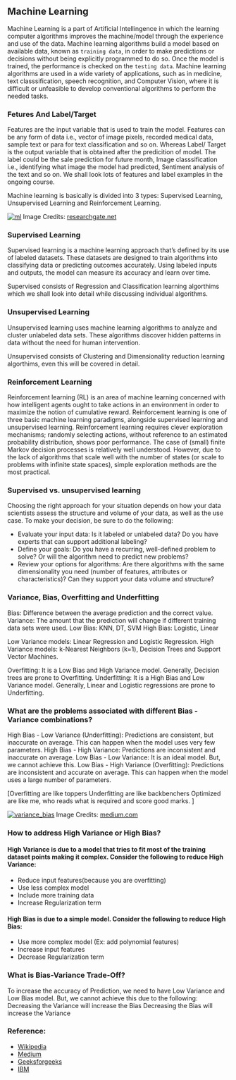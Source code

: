 ## Machine Learning

Machine Learning is a part of Artificial Intellingence in which the learning computer algorithms improves the machine/model through the experience and use of the data. Machine learning algorithms build a model based on available data, known as `training data`, in order to make predictions or decisions without being explicitly programmed to do so. Once the model is trained, the performance is checked on the `testing data`. Machine learning algorithms are used in a wide variety of applications, such as in medicine, text classsification, speech recognition, and Computer Vision, where it is difficult or unfeasible to develop conventional algorithms to perform the needed tasks.

### Fetures And Label/Target

Features are the input variable that is used to train the model. Features can be any form of data i.e., vector of image pixels, recorded medical data, sample text or para for text classification and so on. Whereas Label/ Target is the output variable that is obtained after the predicition of model. The label could be the sale prediction for future month, Image classsification i.e., identifying what image the model had predicted, Sentiment analysis of the text and so on. We shall look lots of features and label examples in the ongoing course. 

Machine learning is basically is divided into 3 types: Supervised Learning, Unsupervised Learning and Reinforcement Learning.


[![ml](https://www.researchgate.net/publication/329533120/figure/fig1/AS:702267594399761@1544445050584/Supervised-learning-and-unsupervised-learning-Supervised-learning-uses-annotation.png)](https://www.researchgate.net/figure/Supervised-learning-and-unsupervised-learning-Supervised-learning-uses-annotation_fig1_329533120)
Image Credits: [researchgate.net](https://www.researchgate.net/figure/Supervised-learning-and-unsupervised-learning-Supervised-learning-uses-annotation_fig1_329533120)

### Supervised Learning

Supervised learning is a machine learning approach that’s defined by its use of labeled datasets. These datasets are designed to train algorithms into classifying data or predicting outcomes accurately. Using labeled inputs and outputs, the model can measure its accuracy and learn over time.

Supervised consists of Regression and Classification learning algorthims which we shall look into detail while discussing individual algorithms. 

### Unsupervised Learning

Unsupervised learning uses machine learning algorithms to analyze and cluster unlabeled data sets. These algorithms discover hidden patterns in data without the need for human intervention.

Unsupervised consists of Clustering and Dimensionality reduction learning algorthims, even this will be covered in detail. 

### Reinforcement Learning

Reinforcement learning (RL) is an area of machine learning concerned with how intelligent agents ought to take actions in an environment in order to maximize the notion of cumulative reward. Reinforcement learning is one of three basic machine learning paradigms, alongside supervised learning and unsupervised learning. Reinforcement learning requires clever exploration mechanisms; randomly selecting actions, without reference to an estimated probability distribution, shows poor performance. The case of (small) finite Markov decision processes is relatively well understood. However, due to the lack of algorithms that scale well with the number of states (or scale to problems with infinite state spaces), simple exploration methods are the most practical.

### Supervised vs. unsupervised learning

Choosing the right approach for your situation depends on how your data scientists assess the structure and volume of your data, as well as the use case. To make your decision, be sure to do the following:

- Evaluate your input data: Is it labeled or unlabeled data? Do you have experts that can support additional labeling?
- Define your goals: Do you have a recurring, well-defined problem to solve? Or will the algorithm need to predict new problems?
- Review your options for algorithms: Are there algorithms with the same dimensionality you need (number of features, attributes or characteristics)? Can they support your data volume and structure?

### Variance, Bias, Overfitting and Underfitting

Bias: Difference between the average prediction and the correct value.
Variance: The amount that the prediction will change if different training data sets were used.
Low Bias: KNN, DT, SVM
High Bias: Logistic, Linear

Low Variance models: Linear Regression and Logistic Regression.
High Variance models: k-Nearest Neighbors (k=1), Decision Trees and Support Vector Machines.

Overfitting: It is a Low Bias and High Variance model. Generally, Decision trees are prone to Overfitting.
Underfitting: It is a High Bias and Low Variance model. Generally, Linear and Logistic regressions are prone to Underfitting.

### What are the problems associated with different Bias - Variance combinations?

High Bias - Low Variance (Underfitting): Predictions are consistent, but inaccurate on average. This can happen when the model uses very few parameters.
High Bias - High Variance: Predictions are inconsistent and inaccurate on average.
Low Bias - Low Variance: It is an ideal model. But, we cannot achieve this.
Low Bias - High Variance (Overfitting): Predictions are inconsistent and accurate on average. This can happen when the model uses a large number of parameters.

[Overfitting are like toppers
Underfitting are like backbenchers
Optimized are like me, who reads what is required and score good marks.
]

[![variance_bias](https://miro.medium.com/max/1400/1*vWklmX52_mHDC40zd7JPjg.png)](https://medium.com/analytics-vidhya/difference-between-bias-and-variance-in-machine-learning-fec71880c757)
Image Credits: [medium.com](https://medium.com/analytics-vidhya/difference-between-bias-and-variance-in-machine-learning-fec71880c757)

### How to address High Variance or High Bias?

#### High Variance is due to a model that tries to fit most of the training dataset points making it complex. Consider the following to reduce High Variance:
- Reduce input features(because you are overfitting)
- Use less complex model
- Include more training data
- Increase Regularization term

#### High Bias is due to a simple model. Consider the following to reduce High Bias:
- Use more complex model (Ex: add polynomial features)
- Increase input features
- Decrease Regularization term

### What is Bias-Variance Trade-Off?

To increase the accuracy of Prediction, we need to have Low Variance and Low Bias model. But, we cannot achieve this due to the following:
Decreasing the Variance will increase the Bias
Decreasing the Bias will increase the Variance

### Reference:

- [Wikipedia](https://en.wikipedia.org/wiki/Supervised_learning)
- [Medium](https://medium.com/analytics-vidhya/difference-between-bias-and-variance-in-machine-learning-fec71880c757)
- [Geeksforgeeks](https://www.geeksforgeeks.org/bias-vs-variance-in-machine-learning/)
- [IBM](https://www.ibm.com/cloud/blog/supervised-vs-unsupervised-learning)
